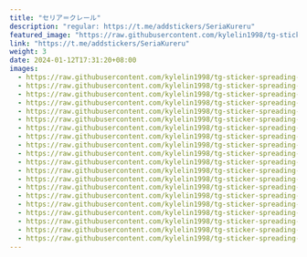 ```yaml
---
title: "セリア＝クレール"
description: "regular: https://t.me/addstickers/SeriaKureru"
featured_image: "https://raw.githubusercontent.com/kylelin1998/tg-sticker-spreading-worldwide-images/main/img/c45c9986-ff2b-400a-ae2f-d548dceeead9.jpg"
link: "https://t.me/addstickers/SeriaKureru"
weight: 3
date: 2024-01-12T17:31:20+08:00
images:
  - https://raw.githubusercontent.com/kylelin1998/tg-sticker-spreading-worldwide-images/main/img/c45c9986-ff2b-400a-ae2f-d548dceeead9.jpg
  - https://raw.githubusercontent.com/kylelin1998/tg-sticker-spreading-worldwide-images/main/img/854cd591-f080-486e-8d9c-30941e1d7723.jpg
  - https://raw.githubusercontent.com/kylelin1998/tg-sticker-spreading-worldwide-images/main/img/2aa7a676-e037-42ee-a239-189a59bb3fca.jpg
  - https://raw.githubusercontent.com/kylelin1998/tg-sticker-spreading-worldwide-images/main/img/bb5660c9-4526-4de0-8879-61ac2addda91.jpg
  - https://raw.githubusercontent.com/kylelin1998/tg-sticker-spreading-worldwide-images/main/img/64532ecc-9bee-42c7-80ac-c7f149593d48.jpg
  - https://raw.githubusercontent.com/kylelin1998/tg-sticker-spreading-worldwide-images/main/img/4fd749db-985c-423b-83f5-e43ccb294345.jpg
  - https://raw.githubusercontent.com/kylelin1998/tg-sticker-spreading-worldwide-images/main/img/8b3d09ef-c4ed-41b6-a19d-01552346acde.jpg
  - https://raw.githubusercontent.com/kylelin1998/tg-sticker-spreading-worldwide-images/main/img/dc85825d-d822-43c2-a0b3-fa0035d68758.jpg
  - https://raw.githubusercontent.com/kylelin1998/tg-sticker-spreading-worldwide-images/main/img/0b12c6cb-f42d-4b49-af6e-b0ebbe061614.jpg
  - https://raw.githubusercontent.com/kylelin1998/tg-sticker-spreading-worldwide-images/main/img/a6d9fa3e-a4e0-4185-a730-9df891607329.jpg
  - https://raw.githubusercontent.com/kylelin1998/tg-sticker-spreading-worldwide-images/main/img/b6924bc0-2c00-4778-a12a-2ab40d1223e1.jpg
  - https://raw.githubusercontent.com/kylelin1998/tg-sticker-spreading-worldwide-images/main/img/9ec65994-052b-47da-b5f5-81d3ef64f4a4.jpg
  - https://raw.githubusercontent.com/kylelin1998/tg-sticker-spreading-worldwide-images/main/img/fd0852b2-f938-4553-99ae-0eed0e904ccd.jpg
  - https://raw.githubusercontent.com/kylelin1998/tg-sticker-spreading-worldwide-images/main/img/b673fc1d-ecd4-47be-9059-a87b64f13a47.jpg
  - https://raw.githubusercontent.com/kylelin1998/tg-sticker-spreading-worldwide-images/main/img/fc9ea757-8cb8-4b20-8278-40a7354e5384.jpg
  - https://raw.githubusercontent.com/kylelin1998/tg-sticker-spreading-worldwide-images/main/img/1f1b4948-1005-41ba-8385-f45c9e224059.jpg
  - https://raw.githubusercontent.com/kylelin1998/tg-sticker-spreading-worldwide-images/main/img/6137d7da-0031-4546-905b-a651a7b0bab4.jpg
  - https://raw.githubusercontent.com/kylelin1998/tg-sticker-spreading-worldwide-images/main/img/15e1cb8d-cfe3-4106-845e-a3e94bffdc7f.jpg
  - https://raw.githubusercontent.com/kylelin1998/tg-sticker-spreading-worldwide-images/main/img/0bda41b8-ea81-4e13-b4e7-1d5f8f35902e.jpg
  - https://raw.githubusercontent.com/kylelin1998/tg-sticker-spreading-worldwide-images/main/img/7d473c53-d8eb-42a6-8fea-460267d963a2.jpg
---
```

